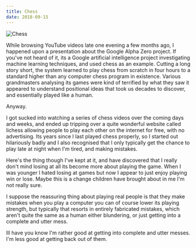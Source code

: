 ```yaml
---
title: Chess
date: 2018-09-15
---
```


![Chess](https://source.unsplash.com/9ZQzrLWV52M/1600x900)

While browsing YouTube videos late one evening a few months ago, I happened upon a presentation about the Google Alpha Zero project. If you've not heard of it, its a Google artificial intelligence project investigating machine learning techniques, and used chess as an example. Cutting a long story short, the system learned to play chess from scratch in four hours to a standard higher than any computer chess program in existence. Various grandmasters analysing its games were kind of terrified by what they saw it appeared to understand positional ideas that took us decades to discover, and essentially played like a human.

Anyway.

I got sucked into watching a series of chess videos over the coming days and weeks, and ended up tripping over a quite wonderful website called lichess allowing people to play each other on the internet for free, with no advertising. Its years since I last played chess properly, so I started out hilariously badly and I also recognised that I only typically get the chance to play late at night when I'm tired, and making mistakes.

Here's the thing though I've kept at it, and have discovered that I really don't mind losing at all its become more about playing the game. When I was younger I hated losing at games but now I appear to just enjoy playing win or lose. Maybe this is a change children have brought about in me I'm not really sure.

I suppose the reassuring thing about playing real people is that they make mistakes when you play a computer you can of course lower its playing strength, but typically that resorts in entirely fabricated mistakes, which aren't quite the same as a human either blundering, or just getting into a complete and utter mess.

Ill have you know I'm rather good at getting into complete and utter messes. I'm less good at getting back out of them.